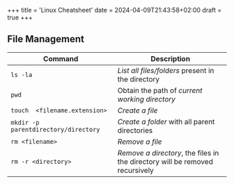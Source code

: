 +++
title = 'Linux Cheatsheet'
date = 2024-04-09T21:43:58+02:00
draft = true
+++

## File Management

| Command                              | Description                                                                    |
| ----                                 | ---                                                                            |
| `ls -la`                             | *List all files/folders* present in the directory                            |
| `pwd`                                | Obtain the path of *current working directory*                               |
| `touch  <filename.extension>`        | *Create a file*                                                              |
| `mkdir -p parentdirectory/directory` | *Create a folder* with all parent directories                                |
| `rm <filename>`                      | *Remove a file*                                                              |
| `rm -r <directory>`                   | *Remove a directory*, the files in the directory will be removed recursively |






